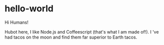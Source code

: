 # hello-world

Hi Humans!

Hubot here, I like Node.js and Coffeescript (that's what I am made of!).
I 've had tacos on the moon and find them far superior to Earth tacos.

